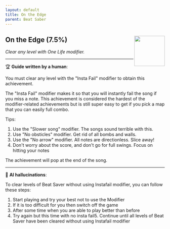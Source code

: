 ```yaml
---
layout: default
title: On the Edge
parent: Beat Saber
---
```


## On the Edge (7.5%) <img align="right" src="https://cdn.cloudflare.steamstatic.com/steamcommunity/public/images/apps/620980/d99b3519f13c52c7f883349ee8a04ea96a3a062b.jpg" width="96" height="96">

_Clear any level with One Life modifier._

---

:trophy: **Guide written by a human**:

You must clear any level with the "Insta Fail" modifier to obtain this achievement.

The "Insta Fail" modifier makes it so that you will instantly fail the song if you miss a note. This achievement is considered the hardest of the modifier-related achievements but is still super easy to get if you pick a map that you can easily full combo.

Tips:
1. Use the "Slower song" modifier. The songs sound terrible with this.
2. Use "No obsticles" modifier. Get rid of all bombs and walls.
3. Use the "No arrow" modifier. All notes are directionless. Slice away!
4. Don't worry about the score, and don't go for full swings. Focus on hitting your notes

The achievement will pop at the end of the song.

---

:robot: **AI hallucinations**:

To clear levels of Beat Saver without using Instafail modifier, you can follow these steps:
1. Start playing and try your best not to use the Modifier
2. If it is too difficult for you then switch off the game
3. After some time when you are able to play better than before
4. Try again but this time with no insta fail5. Continue until all levels of Beat Saver have been cleared without using Instafail modifier
